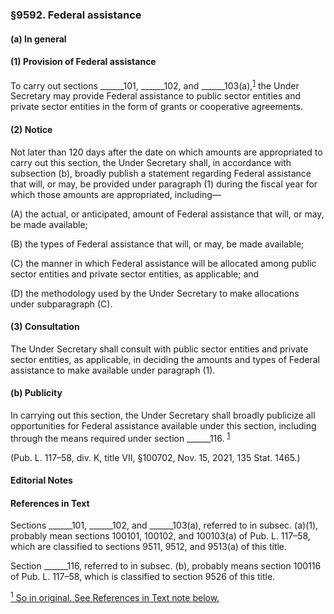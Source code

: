 ### §9592. Federal assistance ###

#### (a) In general ####

#### (1) Provision of Federal assistance ####

To carry out sections \_\_\_\_\_\_101, \_\_\_\_\_\_102, and \_\_\_\_\_\_103(a),<sup><a href="#9592_1_target" name="9592_1">1</a></sup> the Under Secretary may provide Federal assistance to public sector entities and private sector entities in the form of grants or cooperative agreements.

#### (2) Notice ####

Not later than 120 days after the date on which amounts are appropriated to carry out this section, the Under Secretary shall, in accordance with subsection (b), broadly publish a statement regarding Federal assistance that will, or may, be provided under paragraph (1) during the fiscal year for which those amounts are appropriated, including—

(A) the actual, or anticipated, amount of Federal assistance that will, or may, be made available;

(B) the types of Federal assistance that will, or may, be made available;

(C) the manner in which Federal assistance will be allocated among public sector entities and private sector entities, as applicable; and

(D) the methodology used by the Under Secretary to make allocations under subparagraph (C).

#### (3) Consultation ####

The Under Secretary shall consult with public sector entities and private sector entities, as applicable, in deciding the amounts and types of Federal assistance to make available under paragraph (1).

#### (b) Publicity ####

In carrying out this section, the Under Secretary shall broadly publicize all opportunities for Federal assistance available under this section, including through the means required under section \_\_\_\_\_\_116. <sup><a href="#9592_1_target" name="9592_1">1</a></sup>

(Pub. L. 117–58, div. K, title VII, §100702, Nov. 15, 2021, 135 Stat. 1465.)

#### **Editorial Notes** ####

#### References in Text ####

Sections \_\_\_\_\_\_101, \_\_\_\_\_\_102, and \_\_\_\_\_\_103(a), referred to in subsec. (a)(1), probably mean sections 100101, 100102, and 100103(a) of Pub. L. 117–58, which are classified to sections 9511, 9512, and 9513(a) of this title.

Section \_\_\_\_\_\_116, referred to in subsec. (b), probably means section 100116 of Pub. L. 117–58, which is classified to section 9526 of this title.

[<sup>1</sup> So in original. See References in Text note below.](#9592_1)
